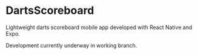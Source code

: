 # DartsScoreboard
Lightweight darts scoreboard mobile app developed with React Native and Expo.

Development currently underway in working branch. 
